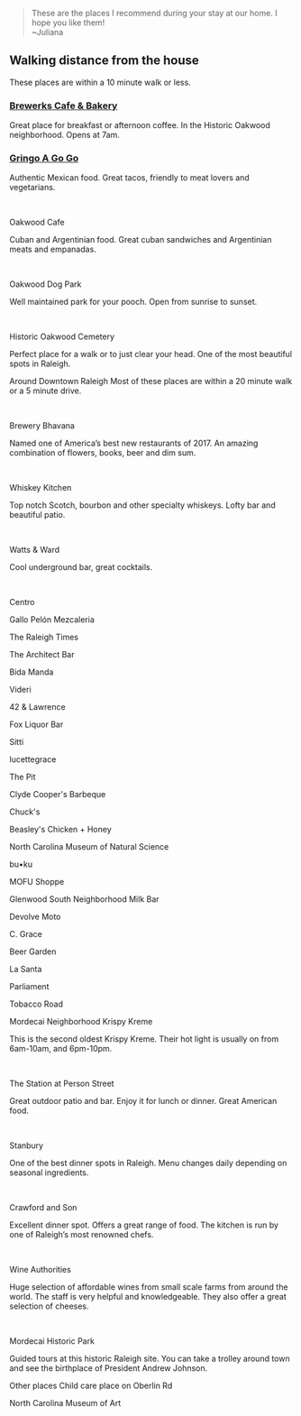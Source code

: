 > These are the places I recommend during your stay at our home. I hope you like them!  
> ~Juliana

## Walking distance from the house
These places are within a 10 minute walk or less.

### [Brewerks Cafe & Bakery](https://www.get-offline.com/inspiration/rise-shine-at-brewerks)
Great place for breakfast or afternoon coffee. In the Historic Oakwood neighborhood. Opens at 7am.


### [Gringo A Go Go](http://gringoraleigh.com/)
Authentic Mexican food. Great tacos, friendly to meat lovers and vegetarians.

‍

Oakwood Cafe

Cuban and Argentinian food. Great cuban sandwiches and Argentinian meats and empanadas.

‍

Oakwood Dog Park

Well maintained park for your pooch. Open from sunrise to sunset.

‍

Historic Oakwood Cemetery

Perfect place for a walk or to just clear your head. One of the most beautiful spots in Raleigh.

Around Downtown Raleigh
Most of these places are within a 20 minute walk or a 5 minute drive.

‍

Brewery Bhavana

Named one of America’s best new restaurants of 2017. An amazing combination of flowers, books, beer and dim sum.

‍

Whiskey Kitchen

Top notch Scotch, bourbon and other specialty whiskeys. Lofty bar and beautiful patio.

‍

Watts & Ward

Cool underground bar, great cocktails.

‍

Centro

Gallo Pelón Mezcaleria

The Raleigh Times

The Architect Bar

Bida Manda

Videri

42 & Lawrence

Fox Liquor Bar

Sitti

lucettegrace

The Pit

Clyde Cooper's Barbeque

Chuck's

Beasley's Chicken + Honey

North Carolina Museum of Natural Science

bu•ku

MOFU Shoppe

Glenwood South Neighborhood
Milk Bar

Devolve Moto

C. Grace

Beer Garden

La Santa

Parliament

Tobacco Road

Mordecai Neighborhood
Krispy Kreme

This is the second oldest Krispy Kreme. Their hot light is usually on from 6am-10am, and 6pm-10pm.

‍

The Station at Person Street

Great outdoor patio and bar. Enjoy it for lunch or dinner. Great American food.

‍

Stanbury

One of the best dinner spots in Raleigh. Menu changes daily depending on seasonal ingredients.

‍

Crawford and Son

Excellent dinner spot. Offers a great range of food. The kitchen is run by one of Raleigh’s most renowned chefs.

‍

Wine Authorities

Huge selection of affordable wines from small scale farms from around the world. The staff is very helpful and knowledgeable. They also offer a great selection of cheeses.

‍

Mordecai Historic Park

Guided tours at this historic Raleigh site. You can take a trolley around town and see the birthplace of President Andrew Johnson.

Other places
Child care place on Oberlin Rd

North Carolina Museum of Art